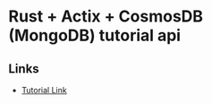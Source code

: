 # Rust + Actix + CosmosDB (MongoDB) tutorial api

## Links

- [Tutorial Link](https://dev.to/jbarszczewski/rust-actix-cosmosdb-mongodb-tutorial-api-17i5)
